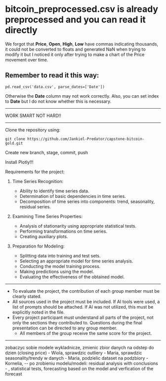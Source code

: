 # bitcoin_preprocessed.csv is already preprocessed and you can read it directly

We forgot that **Price**, **Open**, **High**, **Low** have commas indicating thousands, it could not be converted to floats and generated NaN when trying to modify it but I noticed it only after trying to make a chart of the Price movement over time.

## Remember to read it this way:
```
pd.read_csv('data.csv', parse_dates=['Date'])
```

Otherwise the **Date** column may not work correctly. Also, you can set index to **Date** but I do not know whether this is necessary.

---

WORK SMART NOT HARD!!
_____________________________________________________

Clone the repository using:

```
git clone https://github.com/Jankiel-Predator/capstone-bitcoin-gold.git
```

Create new branch, stage, commit, push

Install Plotly!!!


Requirements for the project:
1. Time Series Recognition:
   - Ability to identify time series data.
   - Determination of basic dependencies in time series.
   - Decomposition of time series into components: trend, seasonality, residual series.

2. Examining Time Series Properties:
   - Analysis of stationarity using appropriate statistical tests.
   - Performing transformations on time series.
   - Creating auxiliary plots.

3. Preparation for Modeling:
   - Splitting data into training and test sets.
   - Selecting an appropriate model for time series analysis.
   - Conducting the model training process.
   - Making predictions using the model.
   - Evaluating the effectiveness of the obtained model.


_____________________________________________________
 - To evaluate the project, the contribution of each group member must be clearly stated.
- All sources used in the project must be included. If AI tools were used, a list of prompts should be attached. If AI was not utilized, this must be explicitly noted in the file.
- Every project participant must understand all parts of the project, not only the sections they contributed to. Questions during the final presentation can be directed to any group member.
   - All members of the group receive the same score for the project.

________________________
zobaczyc sobie modele wykladnicze,
zmienic zbior danych na odstep do dzien (closing price) - Wiola,
sprawdzic outliery - Maria,
sprawdzic seasonality/trendy w danych - Maria,
podzielic dataset na podzbiory - Kornelia,
-- po zrobieniu modelu/modeli:
residual analysis with conclusions - ,
statistical tests,
forecasting based on the model and verfication of the forecast
